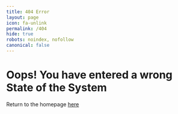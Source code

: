 ```yaml
---
title: 404 Error
layout: page
icon: fa-unlink
permalink: /404
hide: true
robots: noindex, nofollow
canonical: false
---
```


# Oops! You have entered a wrong State of the System

Return to the homepage [here](http://www.astateofsystems.com)
